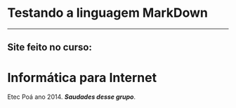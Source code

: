 # Testando a linguagem MarkDown
***
## Site feito no curso:
# Informática para Internet
Etec Poá ano 2014. __*Saudades desse grupo*__.
